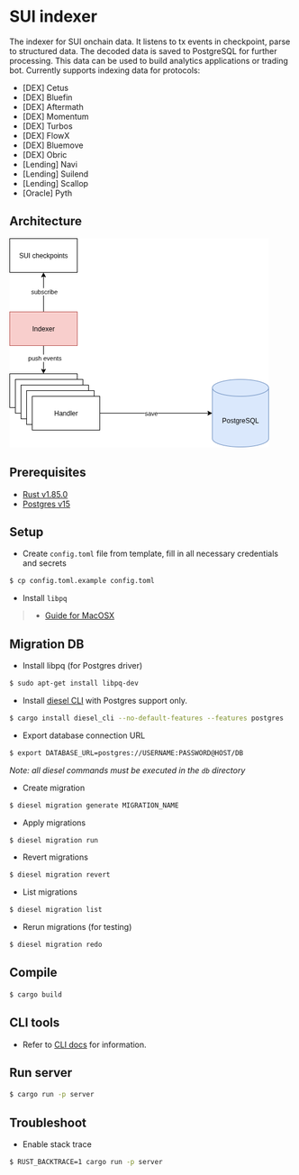 # SUI indexer

The indexer for SUI onchain data. It listens to tx events in checkpoint, parse to structured data. The decoded data is saved to PostgreSQL for further processing. This data can be used to build analytics applications or trading bot.
Currently supports indexing data for protocols:

- [DEX] Cetus
- [DEX] Bluefin
- [DEX] Aftermath
- [DEX] Momentum
- [DEX] Turbos
- [DEX] FlowX
- [DEX] Bluemove
- [DEX] Obric
- [Lending] Navi
- [Lending] Suilend
- [Lending] Scallop
- [Oracle] Pyth

## Architecture

![system architecture](./docs/architecture.png)

## Prerequisites

- [Rust v1.85.0](https://www.rust-lang.org/tools/install)
- [Postgres v15](https://hub.docker.com/_/postgres)

## Setup

- Create `config.toml` file from template, fill in all necessary credentials and secrets

```sh
$ cp config.toml.example config.toml
```

- Install `libpq`

> - [Guide for MacOSX](./libpq_mac.md)

## Migration DB

- Install libpq (for Postgres driver)

```sh
$ sudo apt-get install libpq-dev
```

- Install [diesel CLI](https://diesel.rs/guides/getting-started) with Postgres support only.

```sh
$ cargo install diesel_cli --no-default-features --features postgres
```

- Export database connection URL

```sh
$ export DATABASE_URL=postgres://USERNAME:PASSWORD@HOST/DB
```

_Note: all diesel commands must be executed in the `db` directory_

- Create migration

```sh
$ diesel migration generate MIGRATION_NAME
```

- Apply migrations

```sh
$ diesel migration run
```

- Revert migrations

```sh
$ diesel migration revert
```

- List migrations

```sh
$ diesel migration list
```

- Rerun migrations (for testing)

```sh
$ diesel migration redo
```

## Compile

```sh
$ cargo build
```

## CLI tools

- Refer to [CLI docs](./cli/README.md) for information.

## Run server

```sh
$ cargo run -p server
```

## Troubleshoot

- Enable stack trace

```sh
$ RUST_BACKTRACE=1 cargo run -p server
```
